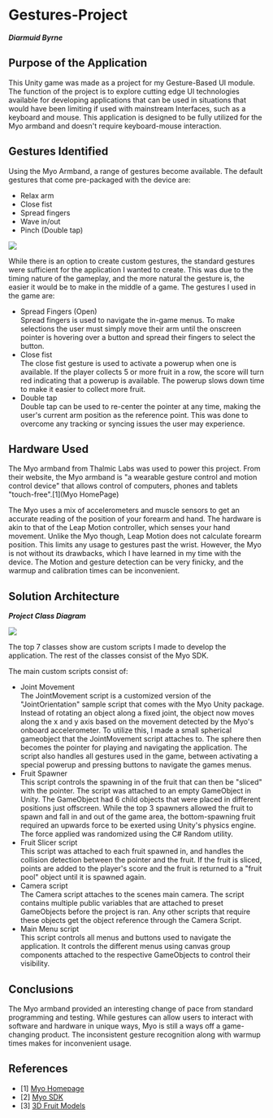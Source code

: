 # Gestures-Project
***Diarmuid Byrne***

## Purpose of the Application
This Unity game was made as a project for my Gesture-Based UI module.
The function of the project is to explore cutting edge UI technologies available for developing applications that can be used in situations that would have been limiting if used with mainstream Interfaces, such as a keyboard and mouse.
This application is designed to be fully utilized for the Myo armband and doesn't require keyboard-mouse interaction.  

## Gestures Identified
Using the Myo Armband, a range of gestures become available.
The default gestures that come pre-packaged with the device are:
- Relax arm
- Close fist
- Spread fingers
- Wave in/out
- Pinch (Double tap)<BR>

<img src="https://media.licdn.com/mpr/mpr/shrinknp_800_800/AAEAAQAAAAAAAAC7AAAAJDgxMzg0YzZjLTY3MjQtNGFiNy04ZTNmLWRlNGY2ZjQwYjAwYQ.jpg">

While there is an option to create custom gestures, the standard gestures were sufficient for the application I wanted to create. This was due to the timing nature of the gameplay, and the more natural the gesture is, the easier it would be to make in the middle of a game.
The gestures I used in the game are:
- Spread Fingers (Open)
</BR>Spread fingers is used to navigate the in-game menus. To make selections the user must simply move their arm until the onscreen pointer is hovering over a button and spread their fingers to select the button.
- Close fist
</BR> The close fist gesture is used to activate a powerup when one is available. If the player collects 5 or more fruit in a row, the score will turn red indicating that a powerup is available. The powerup slows down time to make it easier to collect more fruit.
- Double tap
</BR> Double tap can be used to re-center the pointer at any time, making the user's current arm position as the reference point. This was done to overcome any tracking or syncing issues the user may experience.

## Hardware Used
The Myo armband from Thalmic Labs was used to power this project. From their website, the Myo armband is "a wearable gesture control and motion control device" that allows control of computers, phones and tablets "touch-free".[1](Myo HomePage)

The Myo uses a mix of accelerometers and muscle sensors to get an accurate reading of the position of your forearm and hand. The hardware is akin to that of the Leap Motion controller, which senses your hand movement. Unlike the Myo though, Leap Motion does not calculate forearm position. This limits any usage to gestures past the wrist.
However, the Myo is not without its drawbacks, which I have learned in my time with the device. The Motion and gesture detection can be very finicky, and the warmup and calibration times can be inconvenient.

## Solution Architecture
***Project Class Diagram***

<img src="http://i.imgur.com/xWfxzO1.png">

The top 7 classes show are custom scripts I made to develop the application. The rest of the classes consist of the Myo SDK.

The main custom scripts consist of:
- Joint Movement
<BR>The JointMovement script is a customized version of the "JointOrientation" sample script that comes with the Myo Unity package. Instead of rotating an object along a fixed joint, the object now moves along the x and y axis based on the movement detected by the Myo's onboard accelerometer. To utilize this, I made a small spherical gameobject that the JointMovement script attaches to. The sphere then becomes the pointer for playing and navigating the application. The script also handles all gestures used in the game, between activating a special powerup and pressing buttons to navigate the games menus.
- Fruit Spawner
<BR>This script controls the spawning in of the fruit that can then be "sliced" with the pointer. The script was attached to an empty GameObject in Unity. The GameObject had 6 child objects that were placed in different positions just offscreen. While the top 3 spawners allowed the fruit to spawn and fall in and out of the game area, the bottom-spawning fruit required an upwards force to be exerted using Unity's physics engine. The force applied was randomized using the C# Random utility.
- Fruit Slicer script
<BR> This script was attached to each fruit spawned in, and handles the collision detection between the pointer and the fruit. If the fruit is sliced, points are added to the player's score and the fruit is returned to a "fruit pool"  object until it is spawned again.
- Camera script
<BR>The Camera script attaches to the scenes main camera. The script contains multiple public variables that are attached to preset GameObjects before the project is ran. Any other scripts that require these objects get the object reference through the Camera Script.
- Main Menu script
<BR> This script controls all menus and buttons used to navigate the application. It controls the different menus using canvas group components attached to the respective GameObjects to control their visibility.

## Conclusions
The Myo armband provided an interesting change of pace from standard programming and testing. While gestures can allow users to interact with software and hardware in unique ways, Myo is still a ways off a game-changing product. The inconsistent gesture recognition along with warmup times makes for inconvenient usage.

## References
- [1] [Myo Homepage](https://www.myo.com/)
- [2] [Myo SDK](https://developer.thalmic.com/docs/api_reference/platform/index.html)
- [3] [3D Fruit Models](https://www.assetstore.unity3d.com/en/#!/content/43197)
